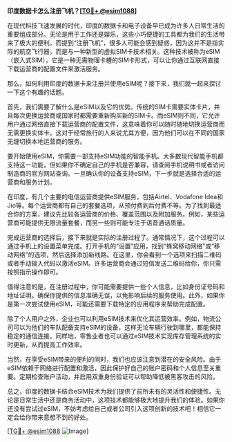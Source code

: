 **印度数据卡怎么注册飞机？[[TG💪+ @esim1088](https://t.me/s/esim1088)]**

在现代科技飞速发展的时代，印度的数据卡和电子设备早已成为许多人日常生活的重要组成部分。无论是用于工作还是娱乐，这些小巧便捷的工具都为我们的生活带来了极大的便利。而提到“注册飞机”，很多人可能会感到疑惑，因为这并不是指实际的航空飞行器，而是与一种新型的虚拟SIM卡技术相关。这种技术被称为eSIM（嵌入式SIM），它是一种无需物理卡槽的SIM卡形式，可以让你通过互联网直接下载运营商的配置文件来激活服务。

那么，如何利用印度的数据卡来注册并使用eSIM呢？接下来，我们就一起来探讨一下这个有趣的话题。

首先，我们需要了解什么是eSIM以及它的优势。传统的SIM卡需要实体卡片，并且每次更换运营商或国家时都需要重新购买新的SIM卡。而eSIM则不同，它允许用户通过网络直接下载运营商的配置文件，这意味着你可以随时随地切换运营商而无需更换实体卡。这对于经常旅行的人来说尤其方便，因为他们可以在不同的国家无缝切换本地运营商的服务。

要开始使用eSIM，你需要一部支持eSIM功能的智能手机。大多数现代智能手机都支持这一功能，但如果你不确定自己的手机是否兼容，请查阅手机说明书或者访问制造商的官方网站查询。一旦确认你的设备支持eSIM，下一步就是选择合适的运营商和服务计划。

在印度，有几个主要的电信运营商提供eSIM服务，包括Airtel、Vodafone Idea和Jio等。每个运营商都有自己的套餐选项，从预付费到后付费不等。为了找到最适合你的方案，建议先比较各运营商的价格、覆盖范围以及附加服务。例如，某些运营商可能提供无限流量套餐，而另一些则可能专注于语音通话质量。

完成运营商的选择后，接下来就是实际的注册过程了。通常情况下，这个过程可以通过手机上的设置菜单完成。打开手机的“设置”应用，找到“蜂窝移动网络”或“移动网络”的选项，然后选择添加新线路。在这里，你会看到一个选项来扫描二维码或者手动输入代码以激活eSIM。许多运营商会通过短信发送二维码给你，你只需按照指示操作即可。

值得注意的是，在注册过程中，你可能需要提供一些个人信息，比如身份证号码和地址证明。确保你提供的信息准确无误，以免影响后续的服务使用。此外，如果你是第一次尝试使用eSIM，可能还需要下载特定的应用程序来帮助完成配置。

除了个人用户之外，企业也可以利用eSIM技术来优化其运营效率。例如，物流公司可以为他们的车队配备支持eSIM的设备，这样无论车辆行驶到哪里，都能保持稳定的通信连接。同样地，零售业者也可以通过eSIM技术实现库存管理系统的实时更新，从而提高工作效率。

当然，在享受eSIM带来的便利的同时，我们也应该注意到潜在的安全风险。由于eSIM依赖于网络进行配置和激活，因此保护好自己的账户密码和个人信息至关重要。定期检查账户活动，并启用双重身份验证可以帮助降低被黑客攻击的风险。

总之，印度的数据卡结合eSIM技术为我们提供了前所未有的灵活性和便捷性。无论是日常生活中还是商务活动中，这项技术都能够极大地提升我们的体验。如果你还没有尝试过eSIM，不妨考虑给自己或者公司引入这项创新的技术吧！相信它一定会给你带来意想不到的好处。

[[TG💪+ @esim1088](https://t.me/s/esim1088) ![Image](https://i.postimg.cc/4NQfJmqS/Snipaste-2025-05-13-00-14-12.png)]